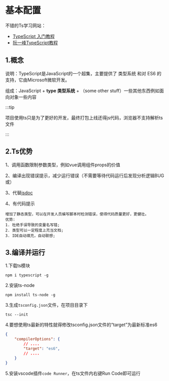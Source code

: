 # 基本配置

不错的Ts学习网站：

- [TypeScript 入门教程](https://ts.xcatliu.com/)
- [阮一峰TypeScript教程](https://typescript.p6p.net/)

## 1.概念

说明：TypeScript是JavaScript的一个超集，主要提供了 类型系统 和对 ES6 的支持，它由Microsoft微软开发。

组成：JavaScript  +  **type 类型系统**  +  （some other stuff）一些其他东西例如面向对象一些内容

:::tip

项目使用ts只是为了更好的开发，最终打包上线还得js代码，浏览器不支持解析ts文件

:::

## 2.Ts优势

1、调用函数限制参数类型，例如vue调用组件props的价值

2、编译出现错误提示，减少运行错误（不需要等待代码运行后发现分析逻辑BUG或）

3、代替[jsdoc](https://www.jianshu.com/p/5fbeecd81da1)   

4、有代码提示

```
增加了静态类型，可以在开发人员编写脚本时检测错误，使得代码质量更好，更健壮。
优势:
1. 杜绝手误导致的变量名写错;
2. 类型可以一定程度上充当文档;
3. IDE自动填充，自动联想;
```



## 3.编译并运行

1.下载ts模块

```shell
npm i typescript -g
```

2.安装ts-node

```shell	
npm install ts-node -g
```

3.生成`tsconfig.json`文件，在项目目录下

```
tsc --init
```

4.要想使用ts最新的特性就得修改tsconfig.json文件的“target”为最新标准es6

```json
{
    "compilerOptions": {
        // ....
        "target": "es6",  
        // ....
    }
}
```

5.安装vscode插件`code Runner`，在ts文件内右键Run Code即可运行


